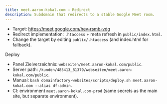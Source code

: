 ```yaml
---
title: meet.aaron-kokal.com — Redirect
description: Subdomain that redirects to a stable Google Meet room.
---
```


- Target: https://meet.google.com/hev-rsmb-vdg
- Redirect implementation: `.htaccess` + meta refresh in `public/index.html`.
- Change the target by editing `public/.htaccess` (and index.html for fallback).

Deploy
- Panel Zielverzeichnis: `webseiten/meet.aaron-kokal.com/public`.
- Server path: `/kunden/485413_81379/webseiten/meet.aaron-kokal.com/public`.
- Manual: `bash domainfactory-websites/scripts/deploy.sh meet.aaron-kokal.com --alias df-admin`.
- CI: environment `meet.aaron-kokal.com-prod` (same secrets as the main site, but separate environment).

